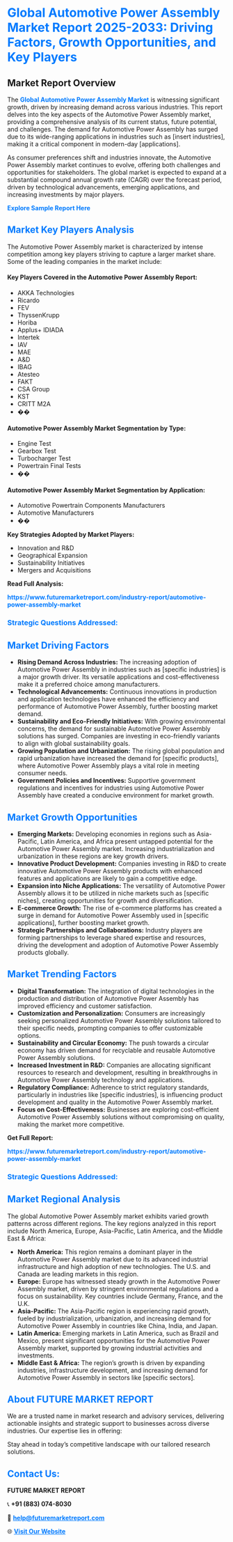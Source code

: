 <h1 style="color: #007BFF;">Global Automotive Power Assembly Market Report 2025-2033: Driving Factors, Growth Opportunities, and Key Players</h1>

<section id="overview">
<h2>Market Report Overview</h2>
<p>The <a href="https://www.futuremarketreport.com/industry-report/automotive-power-assembly-market" style="color: #007BFF; text-decoration: none;"><strong>Global Automotive Power Assembly Market</strong></a> is witnessing significant growth, driven by increasing demand across various industries. This report delves into the key aspects of the Automotive Power Assembly market, providing a comprehensive analysis of its current status, future potential, and challenges. The demand for Automotive Power Assembly has surged due to its wide-ranging applications in industries such as [insert industries], making it a critical component in modern-day [applications].</p>
<p>As consumer preferences shift and industries innovate, the Automotive Power Assembly market continues to evolve, offering both challenges and opportunities for stakeholders. The global market is expected to expand at a substantial compound annual growth rate (CAGR) over the forecast period, driven by technological advancements, emerging applications, and increasing investments by major players.</p>
</section>

<section id="overview">
<p><a href="https://www.futuremarketreport.com/request-sample/reportId=117082" style="color: #007BFF; text-decoration: none;"><strong>Explore Sample Report Here</strong></a></p>
</section>

<section id="key-players">
<h2 style="color: #007BFF;">Market Key Players Analysis</h2>
<p>The Automotive Power Assembly market is characterized by intense competition among key players striving to capture a larger market share. Some of the leading companies in the market include:</p>
<h4>Key Players Covered in the Automotive Power Assembly Report:</h4>
<ul><li>AKKA Technologies</li><li>Ricardo</li><li>FEV</li><li>ThyssenKrupp</li><li>Horiba</li><li>Applus+ IDIADA</li><li>Intertek</li><li>IAV</li><li>MAE</li><li>A&amp;D</li><li>IBAG</li><li>Atesteo</li><li>FAKT</li><li>CSA Group</li><li>KST</li><li>CRITT M2A</li><li>��</li></ul>
<h4>Automotive Power Assembly Market Segmentation by Type:</h4>
<ul><li>Engine Test</li><li>Gearbox Test</li><li>Turbocharger Test</li><li>Powertrain Final Tests</li><li>��</li></ul>

<h4>Automotive Power Assembly Market Segmentation by Application:</h4>
<ul><li>Automotive Powertrain Components Manufacturers</li><li>Automotive Manufacturers</li><li>��</li></ul>
<p><strong>Key Strategies Adopted by Market Players:</strong></p>
<ul>
<li>Innovation and R&D</li>
<li>Geographical Expansion</li>
<li>Sustainability Initiatives</li>
<li>Mergers and Acquisitions</li>
</ul>
</section>

<section>
<p><strong>Read Full Analysis: </strong></p><a href="https://www.futuremarketreport.com/industry-report/automotive-power-assembly-market" style="color: #007BFF; text-decoration: none;"><strong>https://www.futuremarketreport.com/industry-report/automotive-power-assembly-market</strong></a>
<h3 style="color: #007BFF;">Strategic Questions Addressed:</h3>
</section>

<section id="driving-factors">
<h2 style="color: #007BFF;">Market Driving Factors</h2>
<ul>
<li><strong>Rising Demand Across Industries:</strong> The increasing adoption of Automotive Power Assembly in industries such as [specific industries] is a major growth driver. Its versatile applications and cost-effectiveness make it a preferred choice among manufacturers.</li>
<li><strong>Technological Advancements:</strong> Continuous innovations in production and application technologies have enhanced the efficiency and performance of Automotive Power Assembly, further boosting market demand.</li>
<li><strong>Sustainability and Eco-Friendly Initiatives:</strong> With growing environmental concerns, the demand for sustainable Automotive Power Assembly solutions has surged. Companies are investing in eco-friendly variants to align with global sustainability goals.</li>
<li><strong>Growing Population and Urbanization:</strong> The rising global population and rapid urbanization have increased the demand for [specific products], where Automotive Power Assembly plays a vital role in meeting consumer needs.</li>
<li><strong>Government Policies and Incentives:</strong> Supportive government regulations and incentives for industries using Automotive Power Assembly have created a conducive environment for market growth.</li>
</ul>
</section>

<section id="growth-opportunities">
<h2 style="color: #007BFF;">Market Growth Opportunities</h2>
<ul>
<li><strong>Emerging Markets:</strong> Developing economies in regions such as Asia-Pacific, Latin America, and Africa present untapped potential for the Automotive Power Assembly market. Increasing industrialization and urbanization in these regions are key growth drivers.</li>
<li><strong>Innovative Product Development:</strong> Companies investing in R&D to create innovative Automotive Power Assembly products with enhanced features and applications are likely to gain a competitive edge.</li>
<li><strong>Expansion into Niche Applications:</strong> The versatility of Automotive Power Assembly allows it to be utilized in niche markets such as [specific niches], creating opportunities for growth and diversification.</li>
<li><strong>E-commerce Growth:</strong> The rise of e-commerce platforms has created a surge in demand for Automotive Power Assembly used in [specific applications], further boosting market growth.</li>
<li><strong>Strategic Partnerships and Collaborations:</strong> Industry players are forming partnerships to leverage shared expertise and resources, driving the development and adoption of Automotive Power Assembly products globally.</li>
</ul>
</section>

<section id="trending-factors">
<h2 style="color: #007BFF;">Market Trending Factors</h2>
<ul>
<li><strong>Digital Transformation:</strong> The integration of digital technologies in the production and distribution of Automotive Power Assembly has improved efficiency and customer satisfaction.</li>
<li><strong>Customization and Personalization:</strong> Consumers are increasingly seeking personalized Automotive Power Assembly solutions tailored to their specific needs, prompting companies to offer customizable options.</li>
<li><strong>Sustainability and Circular Economy:</strong> The push towards a circular economy has driven demand for recyclable and reusable Automotive Power Assembly solutions.</li>
<li><strong>Increased Investment in R&D:</strong> Companies are allocating significant resources to research and development, resulting in breakthroughs in Automotive Power Assembly technology and applications.</li>
<li><strong>Regulatory Compliance:</strong> Adherence to strict regulatory standards, particularly in industries like [specific industries], is influencing product development and quality in the Automotive Power Assembly market.</li>
<li><strong>Focus on Cost-Effectiveness:</strong> Businesses are exploring cost-efficient Automotive Power Assembly solutions without compromising on quality, making the market more competitive.</li>
</ul>
</section>

<section>
<p><strong>Get Full Report: </strong></p><a href="https://www.futuremarketreport.com/industry-report/automotive-power-assembly-market" style="color: #007BFF; text-decoration: none;"><strong>https://www.futuremarketreport.com/industry-report/automotive-power-assembly-market</strong></a>
<h3 style="color: #007BFF;">Strategic Questions Addressed:</h3>
</section>


<section id="regional-analysis">
<h2 style="color: #007BFF;">Market Regional Analysis</h2>
<p>The global Automotive Power Assembly market exhibits varied growth patterns across different regions. The key regions analyzed in this report include North America, Europe, Asia-Pacific, Latin America, and the Middle East & Africa:</p>
<ul>
<li><strong>North America:</strong> This region remains a dominant player in the Automotive Power Assembly market due to its advanced industrial infrastructure and high adoption of new technologies. The U.S. and Canada are leading markets in this region.</li>
<li><strong>Europe:</strong> Europe has witnessed steady growth in the Automotive Power Assembly market, driven by stringent environmental regulations and a focus on sustainability. Key countries include Germany, France, and the U.K.</li>
<li><strong>Asia-Pacific:</strong> The Asia-Pacific region is experiencing rapid growth, fueled by industrialization, urbanization, and increasing demand for Automotive Power Assembly in countries like China, India, and Japan.</li>
<li><strong>Latin America:</strong> Emerging markets in Latin America, such as Brazil and Mexico, present significant opportunities for the Automotive Power Assembly market, supported by growing industrial activities and investments.</li>
<li><strong>Middle East & Africa:</strong> The region’s growth is driven by expanding industries, infrastructure development, and increasing demand for Automotive Power Assembly in sectors like [specific sectors].</li>
</ul>
</section>

<footer>
<h2 style="color: #007BFF;">About FUTURE MARKET REPORT</h2>
<p>We are a trusted name in market research and advisory services, delivering actionable insights and strategic support to businesses across diverse industries. Our expertise lies in offering:</p>

<p>Stay ahead in today’s competitive landscape with our tailored research solutions.</p>

<h2 style="color: #007BFF;">Contact Us:</h2>
<p><strong>FUTURE MARKET REPORT</strong></p>
<p>📞 <strong>+91 (883) 074-8030</strong></p>
<p>📧 <strong><a href="mailto:help@futuremarketreport.com" style="color: #007BFF;">help@futuremarketreport.com</a></strong></p>
<p>🌐 <strong><a href="https://www.futuremarketreport.com/" style="color: #007BFF;">Visit Our Website</a></strong></p>
</footer>